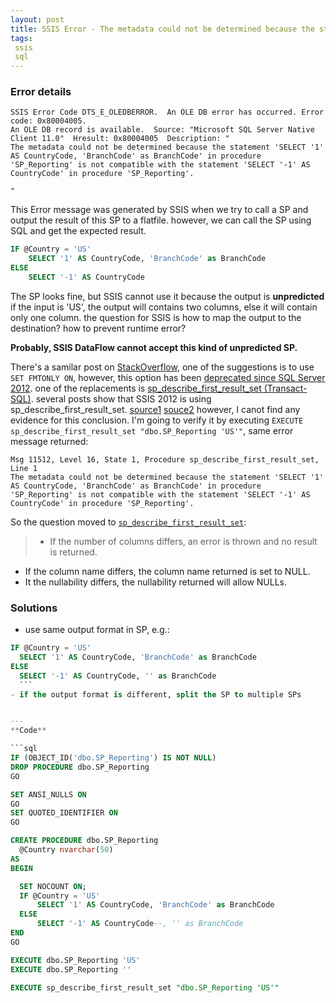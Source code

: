 ```yaml
---
layout: post
title: SSIS Error - The metadata could not be determined because the statement...
tags:
 ssis
 sql
---
```


### Error details

```
SSIS Error Code DTS_E_OLEDBERROR.  An OLE DB error has occurred. Error code: 0x80004005.
An OLE DB record is available.  Source: "Microsoft SQL Server Native Client 11.0"  Hresult: 0x80004005  Description: "
The metadata could not be determined because the statement 'SELECT '1' AS CountryCode, 'BranchCode' as BranchCode' in procedure 'SP_Reporting' is not compatible with the statement 'SELECT '-1' AS CountryCode' in procedure 'SP_Reporting'.

"
```
This Error message was generated by SSIS when we try to call a SP and output the result of this SP to a flatfile. 
however, we can call the SP using SQL and get the expected result. 

```sql
IF @Country = 'US'
	SELECT '1' AS CountryCode, 'BranchCode' as BranchCode
ELSE
	SELECT '-1' AS CountryCode
```
The SP looks fine, but SSIS cannot use it because the output is **unpredicted**
if the input is 'US', the output will contains two columns, else it will contain only one column. the question for SSIS is how to map the output to the destination? how to prevent runtime error? 

**Probably, SSIS DataFlow cannot accept this kind of unpredicted SP.**

There's a samilar post on [StackOverflow](http://stackoverflow.com/questions/18346484/ssis-package-not-wanting-to-fetch-metadata-of-temporary-table), one of the suggestions is to use `SET FMTONLY ON`, however, this option has been [deprecated since SQL Server 2012](https://msdn.microsoft.com/en-us/library/ms143729(v=sql.110).aspx). one of the replacements is [sp_describe_first_result_set (Transact-SQL)](https://msdn.microsoft.com/en-us/library/ff878602(v=sql.110).aspx). 
several posts show that SSIS 2012 is using sp_describe_first_result_set. [source1](https://social.msdn.microsoft.com/Forums/sqlserver/en-US/cfe1c7c1-910a-4f52-9718-c3406263b177/usage-of-temp-tables-in-ssis-2012?forum=sqlintegrationservices) [souce2](http://stackoverflow.com/questions/18346484/ssis-package-not-wanting-to-fetch-metadata-of-temporary-table)
however, I canot find any evidence for this conclusion. I'm going to verify it by executing `EXECUTE sp_describe_first_result_set "dbo.SP_Reporting 'US'"`, same error message returned:

```
Msg 11512, Level 16, State 1, Procedure sp_describe_first_result_set, Line 1
The metadata could not be determined because the statement 'SELECT '1' AS CountryCode, 'BranchCode' as BranchCode' in procedure 'SP_Reporting' is not compatible with the statement 'SELECT '-1' AS CountryCode' in procedure 'SP_Reporting'.
```

So the question moved to [`sp_describe_first_result_set`](https://msdn.microsoft.com/en-us/library/ff878602(v=sql.110).aspx):
> - If the number of columns differs, an error is thrown and no result is returned.
- If the column name differs, the column name returned is set to NULL.
- It the nullability differs, the nullability returned will allow NULLs.


### Solutions
 - use same output format in SP, e.g.:

  ```sql
IF @Country = 'US'
	SELECT '1' AS CountryCode, 'BranchCode' as BranchCode
ELSE
	SELECT '-1' AS CountryCode, '' as BranchCode
	```
 - if the output format is different, split the SP to multiple SPs 


---
**Code**

```sql
IF (OBJECT_ID('dbo.SP_Reporting') IS NOT NULL)
  DROP PROCEDURE dbo.SP_Reporting
GO

SET ANSI_NULLS ON
GO
SET QUOTED_IDENTIFIER ON
GO

CREATE PROCEDURE dbo.SP_Reporting 
	@Country nvarchar(50)
AS
BEGIN

	SET NOCOUNT ON;
	IF @Country = 'US'
		SELECT '1' AS CountryCode, 'BranchCode' as BranchCode
	ELSE
		SELECT '-1' AS CountryCode--, '' as BranchCode
END
GO

EXECUTE dbo.SP_Reporting 'US' 
EXECUTE dbo.SP_Reporting '' 

EXECUTE sp_describe_first_result_set "dbo.SP_Reporting 'US'"
```
